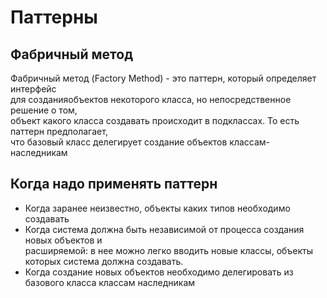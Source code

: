 # **Паттерны**
## **Фабричный метод**


Фабричный метод (Factory Method) - это паттерн, который определяет интерфейс<br>
для созданияобъектов некоторого класса, но непосредственное решение о том,<br>
объект какого класса создавать происходит в подклассах. То есть паттерн предполагает,<br>
что базовый класс делегирует создание объектов классам-наследникам


## **Когда надо применять паттерн**
- Когда заранее неизвестно, объекты каких типов необходимо создавать
- Когда система должна быть независимой от процесса создания новых объектов и<br>
расширяемой: в нее можно легко вводить новые классы, объекты которых система должна создавать.
- Когда создание новых объектов необходимо делегировать из базового класса классам наследникам